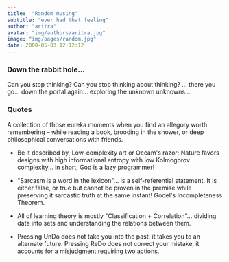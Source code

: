 ```yaml
---
title:  "Random musing"
subtitle: "ever had that feeling"
author: "aritra"
avatar: "img/authors/aritra.jpg"
image: "img/pages/random.jpg"
date: 2000-05-03 12:12:12
---
```


### Down the rabbit hole...

Can you stop thinking? Can you stop thinking about thinking? ... there you go... down the portal again... exploring the unknown unknowns...

### Quotes

A collection of those eureka moments when you find an allegory worth remembering – while reading a book, brooding in the shower, or deep philosophical conversations with friends.

* Be it described by, Low-complexity art or Occam's razor; Nature favors designs with high informational entropy with low Kolmogorov complexity... in short, God is a lazy programmer!

* "Sarcasm is a word in the lexicon"... is a self-referential statement. It is either false, or true but cannot be proven in the premise while preserving it sarcastic truth at the same instant! Godel's Incompleteness Theorem.

* All of learning theory is mostly "Classification + Correlation"... dividing data into sets and understanding the relations between them.

* Pressing UnDo does not take you into the past, it takes you to an alternate future. Pressing ReDo does not correct your mistake, it accounts for a misjudgment requiring two actions.